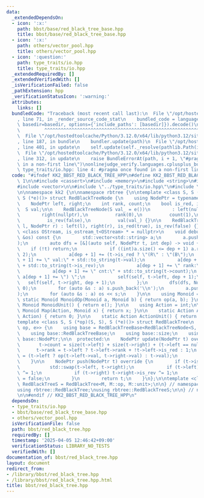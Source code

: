 ```yaml
---
data:
  _extendedDependsOn:
  - icon: ':x:'
    path: bbst/base/red_black_tree_base.hpp
    title: bbst/base/red_black_tree_base.hpp
  - icon: ':x:'
    path: others/vector_pool.hpp
    title: others/vector_pool.hpp
  - icon: ':question:'
    path: type_traits/io.hpp
    title: type_traits/io.hpp
  _extendedRequiredBy: []
  _extendedVerifiedWith: []
  _isVerificationFailed: false
  _pathExtension: hpp
  _verificationStatusIcon: ':warning:'
  attributes:
    links: []
  bundledCode: "Traceback (most recent call last):\n  File \"/opt/hostedtoolcache/Python/3.12.0/x64/lib/python3.12/site-packages/onlinejudge_verify/documentation/build.py\"\
    , line 71, in _render_source_code_stat\n    bundled_code = language.bundle(stat.path,\
    \ basedir=basedir, options={'include_paths': [basedir]}).decode()\n          \
    \         ^^^^^^^^^^^^^^^^^^^^^^^^^^^^^^^^^^^^^^^^^^^^^^^^^^^^^^^^^^^^^^^^^^^^^^^^^^^^^^^^^\n\
    \  File \"/opt/hostedtoolcache/Python/3.12.0/x64/lib/python3.12/site-packages/onlinejudge_verify/languages/cplusplus.py\"\
    , line 187, in bundle\n    bundler.update(path)\n  File \"/opt/hostedtoolcache/Python/3.12.0/x64/lib/python3.12/site-packages/onlinejudge_verify/languages/cplusplus_bundle.py\"\
    , line 401, in update\n    self.update(self._resolve(pathlib.Path(included), included_from=path))\n\
    \  File \"/opt/hostedtoolcache/Python/3.12.0/x64/lib/python3.12/site-packages/onlinejudge_verify/languages/cplusplus_bundle.py\"\
    , line 312, in update\n    raise BundleErrorAt(path, i + 1, \"#pragma once found\
    \ in a non-first line\")\nonlinejudge_verify.languages.cplusplus_bundle.BundleErrorAt:\
    \ type_traits/io.hpp: line 4: #pragma once found in a non-first line\n"
  code: "#ifndef KK2_BBST_RED_BLACK_TREE_HPP\n#define KK2_BBST_RED_BLACK_TREE_HPP\
    \ 1\n\n#include <cassert>\n#include <memory>\n#include <string>\n#include <utility>\n\
    #include <vector>\n\n#include \"../type_traits/io.hpp\"\n#include \"base/red_black_tree_base.hpp\"\
    \n\nnamespace kk2 {\n\nnamespace rbtree {\n\ntemplate <class S, S (*op)(S, S),\
    \ S (*e)()> struct RedBlackTreeNode {\n    using NodePtr = typename RedBlackTreeBase<RedBlackTreeNode>::NodePtr;\n\
    \    NodePtr left, right;\n    int rank, count;\n    bool is_red, is_rev;\n  \
    \  S val;\n\n    RedBlackTreeNode(S val_ = e())\n        : left(nullptr),\n  \
    \        right(nullptr),\n          rank(0),\n          count(1),\n          is_red(false),\n\
    \          is_rev(false),\n          val(val_) {}\n\n    RedBlackTreeNode(NodePtr\
    \ l, NodePtr r) : left(l), right(r), is_red(true), is_rev(false) {}\n\n    template\
    \ <class OStream, is_ostream_t<OStream> * = nullptr>\n    void debug_output(OStream\
    \ &os) const {\n        std::vector<std::string> a;\n        a.push_back(\"[\"\
    );\n        auto dfs = [&](auto self, NodePtr t, int dep) -> void {\n        \
    \    if (!t) return;\n            if ((int)a.size() <= dep + 1) a.resize(dep +\
    \ 2);\n            a[dep + 1] += (t->is_red ? \"(R\" : \"(B\");\n            a[dep\
    \ + 1] += \" val:\" + std::to_string(t->val);\n            a[dep + 1] += \" is_rev:\"\
    \ + std::to_string(t->is_rev);\n            a[dep + 1] += \" rank:\" + std::to_string(t->rank);\n\
    \            a[dep + 1] += \" cnt:\" + std::to_string(t->count);\n           \
    \ a[dep + 1] += \") \";\n            self(self, t->left, dep + 1);\n         \
    \   self(self, t->right, dep + 1);\n        };\n        dfs(dfs, NodePtr(this),\
    \ 0);\n        for (auto &s : a) s.push_back('\\n');\n        a.push_back(\"]\"\
    );\n        for (auto &s : a) os << s;\n    }\n\n    using Monoid = S;\n\n   \
    \ static Monoid MonoidOp(Monoid a, Monoid b) { return op(a, b); }\n\n    static\
    \ Monoid MonoidUnit() { return e(); }\n\n    using Action = int;\n\n    static\
    \ Monoid Map(Action, Monoid x) { return x; }\n\n    static Action ActionOp(Action,\
    \ Action) { return 0; }\n\n    static Action ActionUnit() { return 0; }\n};\n\n\
    template <class S, S (*op)(S, S), S (*e)()> struct RedBlackTree\n    : RedBlackTreeBase<RedBlackTreeNode<S,\
    \ op, e>> {\n    using base = RedBlackTreeBase<RedBlackTreeNode<S, op, e>>;\n\
    \    using base::RedBlackTreeBase;\n    using base::size;\n    using typename\
    \ base::NodePtr;\n\n  protected:\n    NodePtr update(NodePtr t) override {\n \
    \       t->count = size(t->left) + size(t->right) + (t->left == nullptr);\n  \
    \      t->rank = t->left ? t->left->rank + !t->left->is_red : 1;\n        t->val\
    \ = (t->left ? op(t->left->val, t->right->val) : t->val);\n        return t;\n\
    \    }\n\n    NodePtr push(NodePtr t) override {\n        if (t->is_rev) {\n \
    \           std::swap(t->left, t->right);\n            if (t->left) t->left->is_rev\
    \ ^= 1;\n            if (t->right) t->right->is_rev ^= 1;\n            t->is_rev\
    \ = false;\n        }\n        return t;\n    }\n};\n\ntemplate <class M> using\
    \ RedBlackTreeS = RedBlackTree<M, M::op, M::unit>;\n\n} // namespace rbtree\n\n\
    using rbtree::RedBlackTree;\nusing rbtree::RedBlackTreeS;\n\n} // namespace kk2\n\
    \n\n#endif // KK2_BBST_RED_BLACK_TREE_HPP\n"
  dependsOn:
  - type_traits/io.hpp
  - bbst/base/red_black_tree_base.hpp
  - others/vector_pool.hpp
  isVerificationFile: false
  path: bbst/red_black_tree.hpp
  requiredBy: []
  timestamp: '2025-04-05 12:46:42+09:00'
  verificationStatus: LIBRARY_NO_TESTS
  verifiedWith: []
documentation_of: bbst/red_black_tree.hpp
layout: document
redirect_from:
- /library/bbst/red_black_tree.hpp
- /library/bbst/red_black_tree.hpp.html
title: bbst/red_black_tree.hpp
---
```

